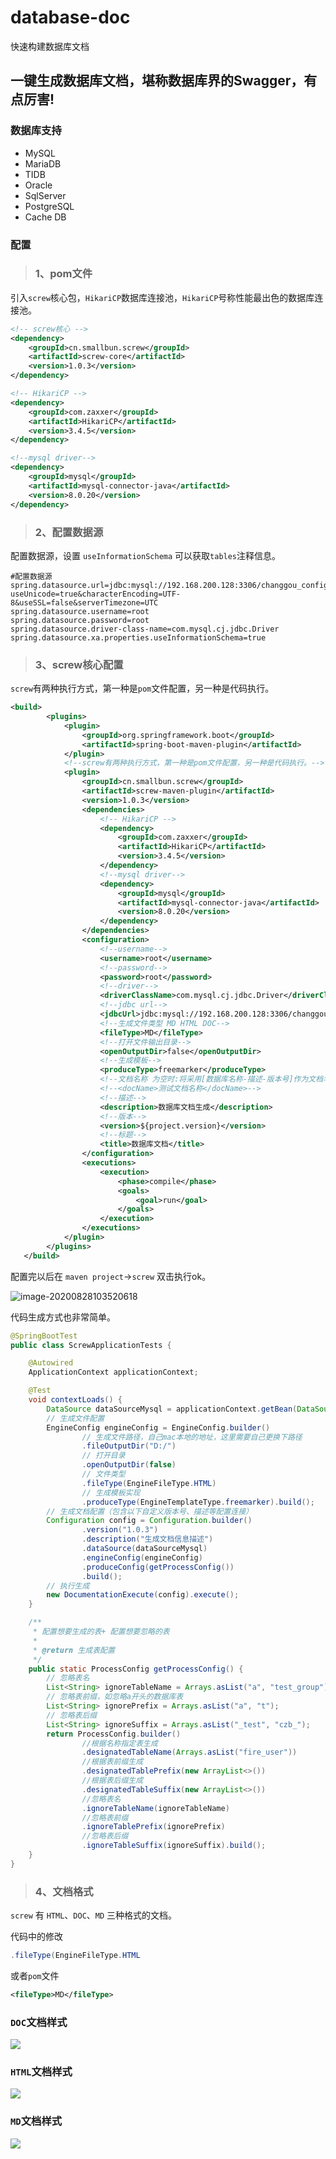 # database-doc
快速构建数据库文档
##  一键生成数据库文档，堪称数据库界的Swagger，有点厉害!

### 数据库支持

- MySQL
- MariaDB
- TIDB
- Oracle
- SqlServer
- PostgreSQL
- Cache DB

### 配置

> ### 1、pom文件

引入`screw`核心包，`HikariCP`数据库连接池，`HikariCP`号称性能最出色的数据库连接池。

```xml
<!-- screw核心 -->
<dependency>
    <groupId>cn.smallbun.screw</groupId>
    <artifactId>screw-core</artifactId>
    <version>1.0.3</version>
</dependency>

<!-- HikariCP -->
<dependency>
    <groupId>com.zaxxer</groupId>
    <artifactId>HikariCP</artifactId>
    <version>3.4.5</version>
</dependency>

<!--mysql driver-->
<dependency>
    <groupId>mysql</groupId>
    <artifactId>mysql-connector-java</artifactId>
    <version>8.0.20</version>
</dependency>
```



> ### 2、配置数据源

配置数据源，设置 `useInformationSchema` 可以获取`tables`注释信息。

```properties
#配置数据源
spring.datasource.url=jdbc:mysql://192.168.200.128:3306/changgou_config?useUnicode=true&characterEncoding=UTF-8&useSSL=false&serverTimezone=UTC
spring.datasource.username=root
spring.datasource.password=root
spring.datasource.driver-class-name=com.mysql.cj.jdbc.Driver
spring.datasource.xa.properties.useInformationSchema=true

```

> ### 3、screw核心配置

`screw`有两种执行方式，第一种是`pom`文件配置，另一种是代码执行。

```xml
<build>
        <plugins>
            <plugin>
                <groupId>org.springframework.boot</groupId>
                <artifactId>spring-boot-maven-plugin</artifactId>
            </plugin>
            <!--screw有两种执行方式，第一种是pom文件配置，另一种是代码执行。-->
            <plugin>
                <groupId>cn.smallbun.screw</groupId>
                <artifactId>screw-maven-plugin</artifactId>
                <version>1.0.3</version>
                <dependencies>
                    <!-- HikariCP -->
                    <dependency>
                        <groupId>com.zaxxer</groupId>
                        <artifactId>HikariCP</artifactId>
                        <version>3.4.5</version>
                    </dependency>
                    <!--mysql driver-->
                    <dependency>
                        <groupId>mysql</groupId>
                        <artifactId>mysql-connector-java</artifactId>
                        <version>8.0.20</version>
                    </dependency>
                </dependencies>
                <configuration>
                    <!--username-->
                    <username>root</username>
                    <!--password-->
                    <password>root</password>
                    <!--driver-->
                    <driverClassName>com.mysql.cj.jdbc.Driver</driverClassName>
                    <!--jdbc url-->
                    <jdbcUrl>jdbc:mysql://192.168.200.128:3306/changgou_config?serverTimezone=UTC</jdbcUrl>
                    <!--生成文件类型 MD HTML DOC-->
                    <fileType>MD</fileType>
                    <!--打开文件输出目录-->
                    <openOutputDir>false</openOutputDir>
                    <!--生成模板-->
                    <produceType>freemarker</produceType>
                    <!--文档名称 为空时:将采用[数据库名称-描述-版本号]作为文档名称-->
                    <!--<docName>测试文档名称</docName>-->
                    <!--描述-->
                    <description>数据库文档生成</description>
                    <!--版本-->
                    <version>${project.version}</version>
                    <!--标题-->
                    <title>数据库文档</title>
                </configuration>
                <executions>
                    <execution>
                        <phase>compile</phase>
                        <goals>
                            <goal>run</goal>
                        </goals>
                    </execution>
                </executions>
            </plugin>
        </plugins>
   </build>
```

配置完以后在 `maven project`->`screw` 双击执行ok。

![image-20200828103520618](C:\Users\wangy\AppData\Roaming\Typora\typora-user-images\image-20200828103520618.png)



代码生成方式也非常简单。

```java
@SpringBootTest
public class ScrewApplicationTests {

    @Autowired
    ApplicationContext applicationContext;

    @Test
    void contextLoads() {
        DataSource dataSourceMysql = applicationContext.getBean(DataSource.class);
        // 生成文件配置
        EngineConfig engineConfig = EngineConfig.builder()
                // 生成文件路径，自己mac本地的地址，这里需要自己更换下路径
                .fileOutputDir("D:/")
                // 打开目录
                .openOutputDir(false)
                // 文件类型
                .fileType(EngineFileType.HTML)
                // 生成模板实现
                .produceType(EngineTemplateType.freemarker).build();
        // 生成文档配置（包含以下自定义版本号、描述等配置连接）
        Configuration config = Configuration.builder()
                .version("1.0.3")
                .description("生成文档信息描述")
                .dataSource(dataSourceMysql)
                .engineConfig(engineConfig)
                .produceConfig(getProcessConfig())
                .build();
        // 执行生成
        new DocumentationExecute(config).execute();
    }

    /**
     * 配置想要生成的表+ 配置想要忽略的表
     *
     * @return 生成表配置
     */
    public static ProcessConfig getProcessConfig() {
        // 忽略表名
        List<String> ignoreTableName = Arrays.asList("a", "test_group");
        // 忽略表前缀，如忽略a开头的数据库表
        List<String> ignorePrefix = Arrays.asList("a", "t");
        // 忽略表后缀
        List<String> ignoreSuffix = Arrays.asList("_test", "czb_");
        return ProcessConfig.builder()
                //根据名称指定表生成
                .designatedTableName(Arrays.asList("fire_user"))
                //根据表前缀生成
                .designatedTablePrefix(new ArrayList<>())
                //根据表后缀生成
                .designatedTableSuffix(new ArrayList<>())
                //忽略表名
                .ignoreTableName(ignoreTableName)
                //忽略表前缀
                .ignoreTablePrefix(ignorePrefix)
                //忽略表后缀
                .ignoreTableSuffix(ignoreSuffix).build();
    }
}
```

> ### 4、文档格式

`screw` 有 `HTML`、`DOC`、`MD` 三种格式的文档。

代码中的修改

```java
.fileType(EngineFileType.HTML
```

或者`pom`文件

```xml
<fileType>MD</fileType>
```

### `DOC`文档样式

![](https://www.qfeng.online/imgs/java/screw/Snipaste_2020-08-28_10-43-54.jpg)



### `HTML`文档样式



![](https://www.qfeng.online/imgs/java/screw/Snipaste_2020-08-28_10-43-20.jpg)



###  `MD`文档样式

![](https://www.qfeng.online/imgs/java/screw/Snipaste_2020-08-28_10-44-31.jpg)
